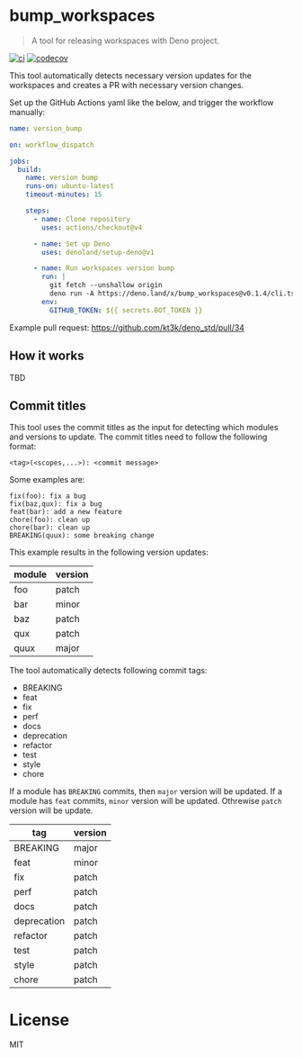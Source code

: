 # bump_workspaces

> A tool for releasing workspaces with Deno project.

[![ci](https://github.com/denoland/bump_workspaces/actions/workflows/ci.yml/badge.svg)](https://github.com/denoland/bump_workspaces/actions/workflows/ci.yml)
[![codecov](https://codecov.io/gh/denoland/bump_workspaces/graph/badge.svg?token=KUT5Q1PJE6)](https://codecov.io/gh/denoland/bump_workspaces)

This tool automatically detects necessary version updates for the workspaces and
creates a PR with necessary version changes.

Set up the GitHub Actions yaml like the below, and trigger the workflow manually:

```yaml
name: version_bump

on: workflow_dispatch

jobs:
  build:
    name: version bump
    runs-on: ubuntu-latest
    timeout-minutes: 15

    steps:
      - name: Clone repository
        uses: actions/checkout@v4

      - name: Set up Deno
        uses: denoland/setup-deno@v1

      - name: Run workspaces version bump
        run: |
          git fetch --unshallow origin
          deno run -A https://deno.land/x/bump_workspaces@v0.1.4/cli.ts
        env:
          GITHUB_TOKEN: ${{ secrets.BOT_TOKEN }}
```

Example pull request: https://github.com/kt3k/deno_std/pull/34

## How it works

TBD

## Commit titles

This tool uses the commit titles as the input for detecting which modules and
versions to update. The commit titles need to follow the following format:

```
<tag>(<scopes,...>): <commit message>
```

Some examples are:

```
fix(foo): fix a bug
fix(baz,qux): fix a bug
feat(bar): add a new feature
chore(foo): clean up
chore(bar): clean up
BREAKING(quux): some breaking change
```

This example results in the following version updates:

| module | version |
| ------ | ------- |
| foo    | patch   |
| bar    | minor   |
| baz    | patch   |
| qux    | patch   |
| quux   | major   |

The tool automatically detects following commit tags:

- BREAKING
- feat
- fix
- perf
- docs
- deprecation
- refactor
- test
- style
- chore

If a module has `BREAKING` commits, then `major` version will be updated. If a
module has `feat` commits, `minor` version will be updated. Othrewise `patch`
version will be update.

| tag         | version |
| ----------- | ------- |
| BREAKING    | major   |
| feat        | minor   |
| fix         | patch   |
| perf        | patch   |
| docs        | patch   |
| deprecation | patch   |
| refactor    | patch   |
| test        | patch   |
| style       | patch   |
| chore       | patch   |

# License

MIT
